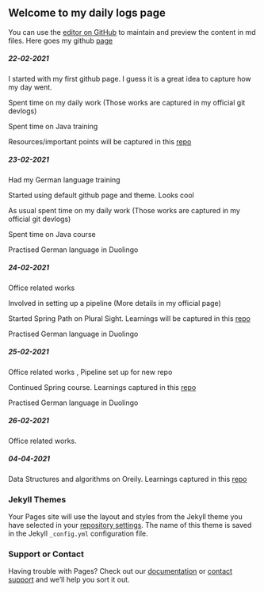## Welcome to my daily logs page

You can use the [editor on GitHub](https://github.com/sreyasvm/sreyasvm.github.io/edit/main/README.md) to maintain and preview the content in md files. Here goes my github [page](https://sreyasvm.github.io/)


##### 22-02-2021

I started with my first github page. I guess it is a great idea to capture how my day went. 

Spent time on my daily work (Those works are captured in my official git devlogs)

Spent time on Java training

Resources/important points will be captured in this [repo](https://github.com/sreyasvm/java/tree/main/java_fundamentals)

##### 23-02-2021

Had my German language training

Started using default github page and theme. Looks cool 

As usual spent time on my daily work (Those works are captured in my official git devlogs)

Spent time on Java course 

Practised German language in Duolingo

##### 24-02-2021

Office related works 

Involved in setting up a pipeline (More details in my official page)

Started Spring Path on Plural Sight. Learnings will be captured in this [repo](https://github.com/sreyasvm/spring/tree/main/spring-fundamentals)

Practised German language in Duolingo

##### 25-02-2021

Office related works , Pipeline set up for new repo

Continued Spring course. Learnings captured in this [repo](https://github.com/sreyasvm/spring/tree/main/spring-fundamentals)

Practised German language in Duolingo

##### 26-02-2021

Office related works.


##### 04-04-2021

Data Structures and algorithms on Oreily. Learnings captured in this [repo](https://github.com/sreyasvm/computerscience/edit/main/datastructures-and-algorithm/dsa.md)



### Jekyll Themes

Your Pages site will use the layout and styles from the Jekyll theme you have selected in your [repository settings](https://github.com/sreyasvm/sreyasvm.github.io/settings). The name of this theme is saved in the Jekyll `_config.yml` configuration file.

### Support or Contact

Having trouble with Pages? Check out our [documentation](https://docs.github.com/categories/github-pages-basics/) or [contact support](https://support.github.com/contact) and we’ll help you sort it out.
